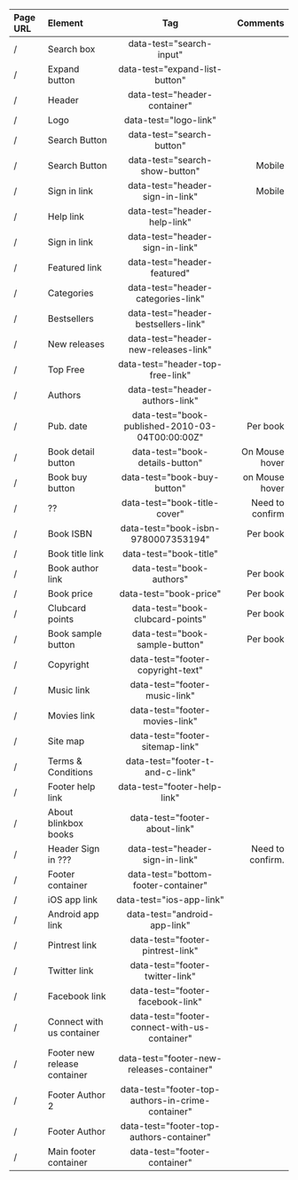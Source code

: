 | Page URL      | Element                          | Tag                                                   | Comments               |
| :------------ | :------------------------        | :----------------------:                              | -----------------:     |
| /             | Search box                       | data-test="search-input"                              |                        |
| /             | Expand button                    | data-test="expand-list-button"                        |                        |
| /             | Header                           | data-test="header-container"                          |                        |
| /             | Logo                             | data-test="logo-link"                                 |                        |
| /             | Search Button                    | data-test="search-button"                             |                        |
| /             | Search Button                    | data-test="search-show-button"                        | Mobile                 |
| /             | Sign in link                     | data-test="header-sign-in-link"                       | Mobile                 |
| /             | Help link                        | data-test="header-help-link"                          |                        |
| /             | Sign in link                     | data-test="header-sign-in-link"                       |                        |
| /             | Featured link                    | data-test="header-featured"                           |                        |
| /             | Categories                       | data-test="header-categories-link"                    |                        |
| /             | Bestsellers                      | data-test="header-bestsellers-link"                   |                        |
| /             | New releases                     | data-test="header-new-releases-link"                  |                        |
| /             | Top Free                         | data-test="header-top-free-link"                      |                        |
| /             | Authors                          | data-test="header-authors-link"                       |                        |
| /             | Pub. date                        | data-test="book-published-2010-03-04T00:00:00Z"       | Per book               |
| /             | Book detail button               | data-test="book-details-button"                       | On Mouse hover         |
| /             | Book buy button                  | data-test="book-buy-button"                           | on Mouse hover         |
| /             | ??                               | data-test="book-title-cover"                          | Need to confirm        |
| /             | Book ISBN                        | data-test="book-isbn-9780007353194"                   | Per book               |
| /             | Book title link                  | data-test="book-title"                                |                        |
| /             | Book author link                 | data-test="book-authors"                              | Per book               |
| /             | Book price                       | data-test="book-price"                                | Per book               |
| /             | Clubcard points                  | data-test="book-clubcard-points"                      | Per book               |
| /             | Book sample button               | data-test="book-sample-button"                        | Per book               |
| /             | Copyright                        | data-test="footer-copyright-text"                     |                        |
| /             | Music link                       | data-test="footer-music-link"                         |                        |
| /             | Movies link                      | data-test="footer-movies-link"                        |                        |
| /             | Site map                         | data-test="footer-sitemap-link"                       |                        |
| /             | Terms & Conditions               | data-test="footer-t-and-c-link"                       |                        |
| /             | Footer help link                 | data-test="footer-help-link"                          |                        |
| /             | About blinkbox books             | data-test="footer-about-link"                         |                        |
| /             | Header Sign in ???               | data-test="header-sign-in-link"                       | Need to confirm.       |
| /             | Footer container                 | data-test="bottom-footer-container"                   |                        |
| /             | iOS app link                     | data-test="ios-app-link"                              |                        |
| /             | Android app link                 | data-test="android-app-link"                          |                        |
| /             | Pintrest link                    | data-test="footer-pintrest-link"                      |                        | 
| /             | Twitter link                     | data-test="footer-twitter-link"                       |                        |
| /             | Facebook link                    | data-test="footer-facebook-link"                      |                        | 
| /             | Connect with us container        | data-test="footer-connect-with-us-container"          |                        |
| /             | Footer new release container     | data-test="footer-new-releases-container"             |                        |
| /             | Footer Author 2                  | data-test="footer-top-authors-in-crime-container"     |                        |
| /             | Footer Author                    | data-test="footer-top-authors-container"              |                        |
| /             | Main footer container            | data-test="footer-container"                          |                        |
